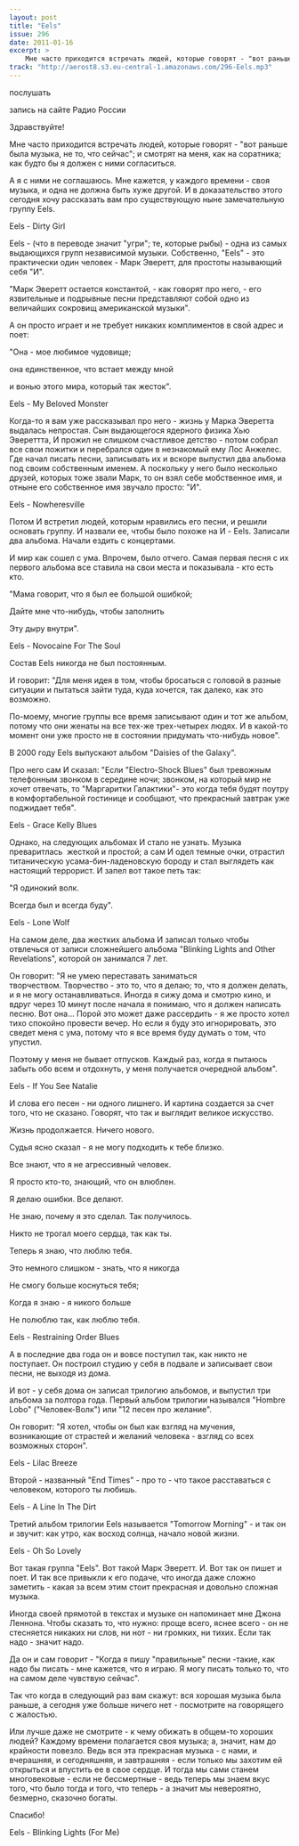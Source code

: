 ```yaml
---
layout: post
title: "Eels"
issue: 296
date: 2011-01-16
excerpt: >
    Мне часто приходится встречать людей, которые говорят - "вот раньше была музыка, не то, что сейчас"; и смотрят на меня, как на соратника; как будто бы я должен с ними согласиться.
track: "http://aerost8.s3.eu-central-1.amazonaws.com/296-Eels.mp3"
---
```


послушать

запись на сайте Радио России

Здравствуйте!

Мне часто приходится встречать людей, которые говорят - "вот раньше была музыка, не то, что сейчас"; и смотрят на меня, как на соратника; как будто бы я должен с ними согласиться.

А я с ними не соглашаюсь. Мне кажется, у каждого времени - своя музыка, и одна не должна быть хуже другой. И в доказательство этого сегодня хочу рассказать вам про существующую ныне замечательную группу Eels.

Eels - Dirty Girl

Eels - (что в переводе значит "угри"; те, которые рыбы) - одна из самых выдающихся групп независимой музыки. Собственно, "Eels" - это практически один человек - Марк Эверетт, для простоты называющий себя "И".

"Марк Эверетт остается константой, - как говорят про него, - его язвительные и подрывные песни представляют собой одно из величайших сокровищ американской музыки".

А он просто играет и не требует никаких комплиментов в свой адрес и поет:

"Она - мое любимое чудовище;

она единственное, что встает между мной

и вонью этого мира, который так жесток".

Eels - My Beloved Monster

Когда-то я вам уже рассказывал про него - жизнь у Марка Эверетта выдалась непростая. Сын выдающегося ядерного физика Хью Эвереттта, И прожил не слишком счастливое детство - потом собрал все свои пожитки и перебрался один в незнакомый ему Лос Анжелес. Где начал писать песни, записывать их и вскоре выпустил два альбома под своим собственным именем. А поскольку у него было несколько друзей, которых тоже звали Марк, то он взял себе мобственное имя, и отныне его собственное имя звучало просто: "И".

Eels - Nowheresville

Потом И встретил людей, которым нравились его песни, и решили основать группу. И назвали ее, чтобы было похоже на И - Eels. Записали два альбома. Начали ездить с концертами.

И мир как сошел с ума. Впрочем, было отчего. Самая первая песня с их первого альбома все ставила на свои места и показывала - кто есть кто.

"Мама говорит, что я был ее большой ошибкой;

Дайте мне что-нибудь, чтобы заполнить

Эту дыру внутри".

Eels - Novocaine For The Soul

Состав Eels никогда не был постоянным.

И говорит: "Для меня идея в том, чтобы бросаться с головой в разные ситуации и пытаться зайти туда, куда хочется, так далеко, как это возможно.

По-моему, многие группы все время записывают один и тот же альбом, потому что они женаты на все тех-же трех-четырех людях. И в какой-то момент они уже просто не в состоянии придумать что-нибудь новое".

В 2000 году Eels выпускают альбом "Daisies of the Galaxy".

Про него сам И сказал: "Если "Electro-Shock Blues" был тревожным телефонным звонком в середине ночи; звонком, на который мир не хочет отвечать, то "Маргаритки Галактики"- это когда тебя будят поутру в комфортабельной гостинице и сообщают, что прекрасный завтрак уже поджидает тебя".

Eels - Grace Kelly Blues

Однако, на следующих альбомах И стало не узнать. Музыка преваритлась  жесткой и простой; а сам И одел темные очки, отрастил титаническую усама-бин-ладеновскую бороду и стал выглядеть как настоящий террорист. И запел вот такое петь так:

"Я одинокий волк.

Всегда был и всегда буду".

Eels - Lone Wolf

На самом деле, два жестких альбома И записал только чтобы отвлечься от записи сложнейшего альбома "Blinking Lights and Other Revelations", которой он занимался 7 лет.

Он говорит: "Я не умею переставать заниматься творчеством. Творчество - это то, что я делаю; то, что я должен делать, и я не могу останавливаться. Иногда я сижу дома и смотрю кино, и вдруг через 10 минут после начала я понимаю, что я должен написать песню. Вот она... Порой это может даже рассердить - я же просто хотел тихо спокойно провести вечер. Но если я буду это игнорировать, это сведет меня с ума, потому что я все время буду думать о том, что упустил.

Поэтому у меня не бывает отпусков. Каждый раз, когда я пытаюсь забыть обо всем и отдохнуть, у меня получается очередной альбом".

Eels - If You See Natalie

И слова его песен - ни одного лишнего. И картина создается за счет того, что не сказано. Говорят, что так и выглядит великое искусство.

Жизнь продолжается. Ничего нового.

Судья ясно сказал - я не могу подходить к тебе близко.

Все знают, что я не агрессивный человек.

Я просто кто-то, знающий, что он влюблен.

Я делаю ошибки. Все делают.

Не знаю, почему я это сделал. Так получилось.

Никто не трогал моего сердца, так как ты.

Теперь я знаю, что люблю тебя.

Это немного слишком - знать, что я никогда

Не смогу больше коснуться тебя;

Когда я знаю - я никого больше

Не полюблю так, как люблю тебя.

Eels - Restraining Order Blues

А в последние два года он и вовсе поступил так, как никто не поступает. Он построил студию у себя в подвале и записывает свои песни, не выходя из дома.

И вот - у себя дома он записал трилогию альбомов, и выпустил три альбома за полтора года. Первый альбом трилогии назывался "Hombre Lobo" ("Человек-Волк") или "12 песен про желание".

Он говорит: "Я хотел, чтобы он был как взгляд на мучения, возникающие от страстей и желаний человека - взгляд со всех возможных сторон".

Eels - Lilac Breeze

Второй - названный "End Times" - про то - что такое расставаться с человеком, которого ты любишь.

Eels - A Line In The Dirt

Третий альбом трилогии Eels называется "Tomorrow Morning" - и так он и звучит: как утро, как восход солнца, начало новой жизни.

Eels - Oh So Lovely

Вот такая группа "Eels". Вот такой Марк Эверетт. И. Вот так он пишет и поет. И так все привыкли к его подаче, что иногда даже сложно заметить - какая за всем этим стоит прекрасная и довольно сложная музыка.

Иногда своей прямотой в текстах и музыке он напоминает мне Джона Леннона. Чтобы сказать то, что нужно: проще всего, яснее всего - он не стесняется никаких ни слов, ни нот - ни громких, ни тихих. Если так надо - значит надо.

Да он и сам говорит - "Когда я пишу "правильные" песни -такие, как надо бы писать - мне кажется, что я играю. Я могу писать только то, что на самом деле чувствую сейчас".

Так что когда в следующий раз вам скажут: вся хорошая музыка была раньше, а сегодня уже больше ничего нет - посмотрите на говорящего с жалостью.

Или лучше даже не смотрите - к чему обижать в общем-то хороших людей? Каждому времени полагается своя музыка; а, значит, нам до крайности повезло. Ведь вся эта прекрасная музыка - с нами, и вчерашняя, и сегодняшняя, и завтрашняя - если только мы захотим ей открыться и впустить ее в свое сердце. И тогда мы сами станем многовековые - если не бессмертные - ведь теперь мы знаем вкус того, что было тогда и того, что теперь - а значит мы невероятно, безмерно, сказочно богаты.

Спасибо!

Eels - Blinking Lights (For Me)
